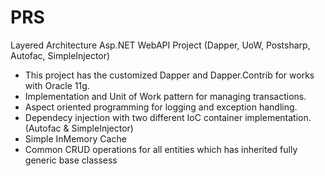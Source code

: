 # PRS
Layered Architecture Asp.NET WebAPI Project (Dapper, UoW, Postsharp, Autofac, SimpleInjector)

- This project has the customized Dapper and Dapper.Contrib for works with Oracle 11g. 
- Implementation and Unit of Work pattern for managing transactions.
- Aspect oriented programming for logging and exception handling.
- Dependecy injection with two different IoC container implementation. (Autofac & SimpleInjector)
- Simple InMemory Cache
- Common CRUD operations for all entities which has inherited fully generic base classess 
